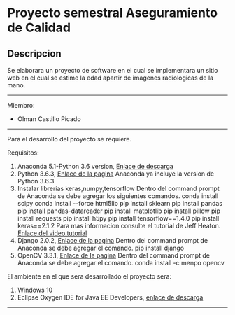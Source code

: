 Proyecto semestral Aseguramiento de Calidad
=======

## Descripcion
 
Se elaborara un proyecto de software en el cual se implementara un sitio web en el cual se estime la edad apartir de imagenes radiologicas de la mano.

---

Miembro:

  * Olman Castillo Picado
  
---

Para el desarrollo del proyecto se requiere.

Requisitos:

  1. Anaconda 5.1-Python 3.6 version, [Enlace de descarga](https://www.anaconda.com/download/#windows)
  2. Python 3.6.3, [Enlace de la pagina](https://www.python.org/)
  Anaconda ya incluye la version de Python 3.6.3
  3. Instalar librerias keras,numpy,tensorflow
  Dentro del command prompt de Anaconda se debe agregar los siguientes comandos.
  conda install scipy
  conda install --force html5lib
  pip install sklearn
  pip install pandas
  pip install pandas-datareader
  pip install matplotlib
  pip install pillow
  pip install requests
  pip install h5py
  pip install tensorflow==1.4.0
  pip install keras==2.1.2
  Para mas informacion consulte el tutorial de Jeff Heaton. [Enlace del video tutorial](https://www.youtube.com/watch?v=z0qhKP2liHs)
  3. Django 2.0.2, [Enlace de la pagina](https://www.djangoproject.com/)
  Dentro del command prompt de Anaconda se debe agregar el comando.
  pip install django
  4. OpenCV 3.3.1, [Enlace de la pagina](https://opencv.org/)
  Dentro del command prompt de Anaconda se debe agregar el comando.
  conda install -c menpo opencv

  
El ambiente en el que sera desarrollado el proyecto sera:

  1. Windows 10
  2. Eclipse Oxygen IDE for Java EE Developers, [enlace de descarga](http://www.eclipse.org/downloads/packages/release/Oxygen/2)

---



